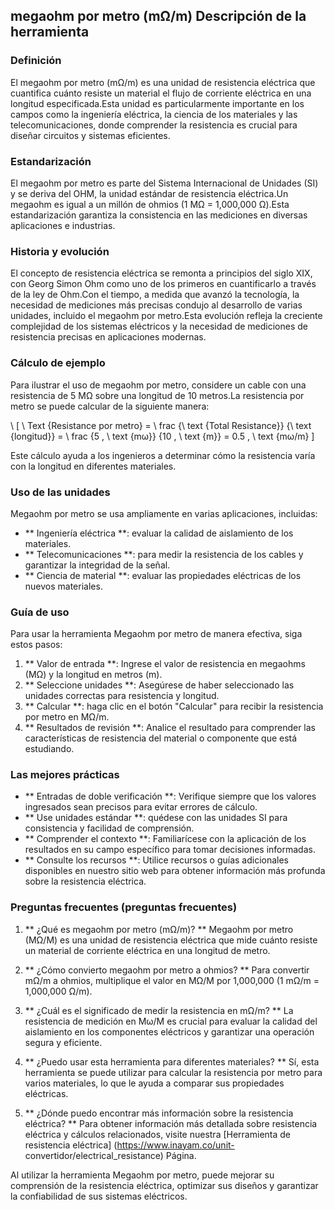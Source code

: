 ## megaohm por metro (mΩ/m) Descripción de la herramienta

### Definición
El megaohm por metro (mΩ/m) es una unidad de resistencia eléctrica que cuantifica cuánto resiste un material el flujo de corriente eléctrica en una longitud especificada.Esta unidad es particularmente importante en los campos como la ingeniería eléctrica, la ciencia de los materiales y las telecomunicaciones, donde comprender la resistencia es crucial para diseñar circuitos y sistemas eficientes.

### Estandarización
El megaohm por metro es parte del Sistema Internacional de Unidades (SI) y se deriva del OHM, la unidad estándar de resistencia eléctrica.Un megaohm es igual a un millón de ohmios (1 MΩ = 1,000,000 Ω).Esta estandarización garantiza la consistencia en las mediciones en diversas aplicaciones e industrias.

### Historia y evolución
El concepto de resistencia eléctrica se remonta a principios del siglo XIX, con Georg Simon Ohm como uno de los primeros en cuantificarlo a través de la ley de Ohm.Con el tiempo, a medida que avanzó la tecnología, la necesidad de mediciones más precisas condujo al desarrollo de varias unidades, incluido el megaohm por metro.Esta evolución refleja la creciente complejidad de los sistemas eléctricos y la necesidad de mediciones de resistencia precisas en aplicaciones modernas.

### Cálculo de ejemplo
Para ilustrar el uso de megaohm por metro, considere un cable con una resistencia de 5 MΩ sobre una longitud de 10 metros.La resistencia por metro se puede calcular de la siguiente manera:

\ [
\ Text {Resistance por metro} = \ frac {\ text {Total Resistance}} {\ text {longitud}} = \ frac {5 \, \ text {mω}} {10 \, \ text {m}} = 0.5 \, \ text {mω/m}
\]

Este cálculo ayuda a los ingenieros a determinar cómo la resistencia varía con la longitud en diferentes materiales.

### Uso de las unidades
Megaohm por metro se usa ampliamente en varias aplicaciones, incluidas:
- ** Ingeniería eléctrica **: evaluar la calidad de aislamiento de los materiales.
- ** Telecomunicaciones **: para medir la resistencia de los cables y garantizar la integridad de la señal.
- ** Ciencia de material **: evaluar las propiedades eléctricas de los nuevos materiales.

### Guía de uso
Para usar la herramienta Megaohm por metro de manera efectiva, siga estos pasos:
1. ** Valor de entrada **: Ingrese el valor de resistencia en megaohms (MΩ) y la longitud en metros (m).
2. ** Seleccione unidades **: Asegúrese de haber seleccionado las unidades correctas para resistencia y longitud.
3. ** Calcular **: haga clic en el botón "Calcular" para recibir la resistencia por metro en MΩ/m.
4. ** Resultados de revisión **: Analice el resultado para comprender las características de resistencia del material o componente que está estudiando.

### Las mejores prácticas
- ** Entradas de doble verificación **: Verifique siempre que los valores ingresados ​​sean precisos para evitar errores de cálculo.
- ** Use unidades estándar **: quédese con las unidades SI para consistencia y facilidad de comprensión.
- ** Comprender el contexto **: Familiarícese con la aplicación de los resultados en su campo específico para tomar decisiones informadas.
- ** Consulte los recursos **: Utilice recursos o guías adicionales disponibles en nuestro sitio web para obtener información más profunda sobre la resistencia eléctrica.

### Preguntas frecuentes (preguntas frecuentes)

1. ** ¿Qué es megaohm por metro (mΩ/m)? **
Megaohm por metro (MΩ/M) es una unidad de resistencia eléctrica que mide cuánto resiste un material de corriente eléctrica en una longitud de metro.

2. ** ¿Cómo convierto megaohm por metro a ohmios? **
Para convertir mΩ/m a ohmios, multiplique el valor en MΩ/M por 1,000,000 (1 mΩ/m = 1,000,000 Ω/m).

3. ** ¿Cuál es el significado de medir la resistencia en mΩ/m? **
La resistencia de medición en Mω/M es crucial para evaluar la calidad del aislamiento en los componentes eléctricos y garantizar una operación segura y eficiente.

4. ** ¿Puedo usar esta herramienta para diferentes materiales? **
Sí, esta herramienta se puede utilizar para calcular la resistencia por metro para varios materiales, lo que le ayuda a comparar sus propiedades eléctricas.

5. ** ¿Dónde puedo encontrar más información sobre la resistencia eléctrica? **
Para obtener información más detallada sobre resistencia eléctrica y cálculos relacionados, visite nuestra [Herramienta de resistencia eléctrica] (https://www.inayam.co/unit- convertidor/electrical_resistance) Página.

Al utilizar la herramienta Megaohm por metro, puede mejorar su comprensión de la resistencia eléctrica, optimizar sus diseños y garantizar la confiabilidad de sus sistemas eléctricos.